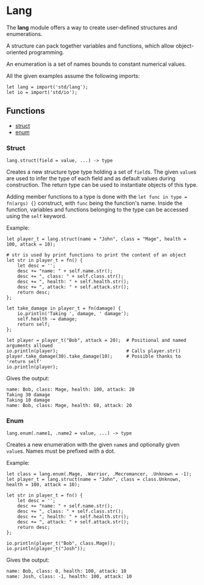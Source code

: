 # Lang

The **lang** module offers a way to create user-defined structures and enumerations.

A structure can pack together variables and functions, which allow object-oriented programming.

An enumeration is a set of names bounds to constant numerical values.

All the given examples assume the following imports:
```
let lang = import('std/lang');
let io = import('std/io');
```

## Functions
- [struct](#struct)
- [enum](#enum)

### Struct
```
lang.struct(field = value, ...) -> type
```
Creates a new structure type type holding a set of `field`s. The given `value`s are used to infer the type of each field and as default values during construction. The return type can be used to instantiate objects of this type.

Adding member functions to a type is done with the `let func in type = fn(args) {}` construct, with `func` being the function's name. Inside the function, variables and functions belonging to the type can be accessed using the `self` keyword.

Example:
```
let player_t = lang.struct(name = "John", class = "Mage", health = 100, attack = 10);

# str is used by print functions to print the content of an object
let str in player_t = fn() {
    let desc = '';
    desc += "name: " + self.name.str();
    desc += ", class: " + self.class.str();
    desc += ", health: " + self.health.str();
    desc += ", attack: " + self.attack.str();
    return desc;
};

let take_damage in player_t = fn(damage) {
    io.println('Taking ', damage, ' damage');
    self.health -= damage;
    return self;
};

let player = player_t("Bob", attack = 20);  # Positional and named arguments allowed
io.println(player);                         # Calls player.str()
player.take_damage(30).take_damage(10);     # Possible thanks to 'return self'
io.println(player);
```

Gives the output:
```
name: Bob, class: Mage, health: 100, attack: 20
Taking 30 damage
Taking 10 damage
name: Bob, class: Mage, health: 60, attack: 20
```

### Enum
```
lang.enum(.name1, .name2 = value, ...) -> type
```
Creates a new enumeration with the given `name`s and optionally given `value`s. Names must be prefixed with a dot.

Example:
```
let class = lang.enum(.Mage, .Warrior, .Mecromancer, .Unknown = -1);
let player_t = lang.struct(name = "John", class = class.Unknown, health = 100, attack = 10);

let str in player_t = fn() {
    let desc = '';
    desc += "name: " + self.name.str();
    desc += ", class: " + self.class.str();
    desc += ", health: " + self.health.str();
    desc += ", attack: " + self.attack.str();
    return desc;
};

io.println(player_t("Bob", class.Mage));
io.println(player_t("Josh"));
```

Gives the output:
```
name: Bob, class: 0, health: 100, attack: 10
name: Josh, class: -1, health: 100, attack: 10
```